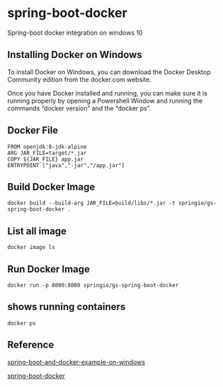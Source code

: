 # spring-boot-docker

Spring-boot docker integration on windows 10

## Installing Docker on Windows

To install Docker on Windows, you can download the Docker Desktop Community edition from the docker.com website.

Once you have Docker installed and running, you can make sure it is running properly by opening a Powershell Window and running the commands “docker version” and the “docker ps”.

## Docker File

```
FROM openjdk:8-jdk-alpine
ARG JAR_FILE=target/*.jar
COPY ${JAR_FILE} app.jar
ENTRYPOINT ["java","-jar","/app.jar"]
```

## Build Docker Image
```
docker build --build-arg JAR_FILE=build/libs/*.jar -t springio/gs-spring-boot-docker .
```
## List all image
```
docker image ls
```

## Run Docker Image
```
docker run -p 8080:8080 springio/gs-spring-boot-docker
```

## shows running containers
```
docker ps
```

## Reference
[spring-boot-and-docker-example-on-windows](https://nullbeans.com/spring-boot-and-docker-example-on-windows/)

[spring-boot-docker](https://spring.io/guides/gs/spring-boot-docker/)
